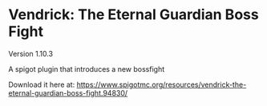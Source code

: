 # Vendrick: The Eternal Guardian Boss Fight
Version 1.10.3

A spigot plugin that introduces a new bossfight

Download it here at: https://www.spigotmc.org/resources/vendrick-the-eternal-guardian-boss-fight.94830/
